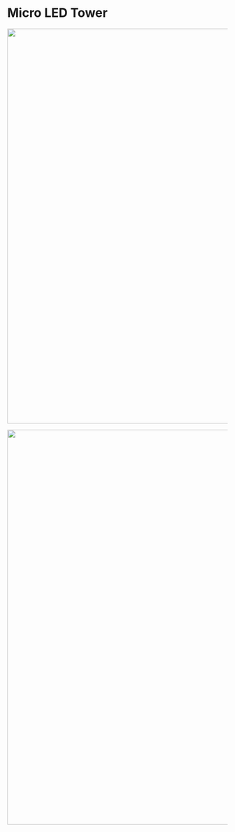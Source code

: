 # Micro LED Tower

<p align="center">
  <img width="900" src="https://github.com/torbrodtkorb/micro-led-tower/blob/master/graphics/IMG_3584.png">
</p>


<p align="center">
  <img width="900" src="https://github.com/torbrodtkorb/micro-led-tower/blob/master/graphics/IMG_3585.png">
</p>
